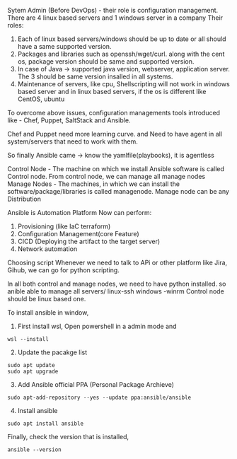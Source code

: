 Sytem Admin (Before DevOps) - their role is configuration management.
There are 4 linux based servers and 1 windows server in a company
Their roles:
1. Each of linux based servers/windows should be up to date or all should have a same supported version.
2. Packages and libraries such as openssh/wget/curl. along with the cent os, package version should be same and supported version.
3. In case of Java  -> supported java version, webserver, application server. The 3 should be same version insalled in all systems.
4. Maintenance of servers, like cpu,
Shellscripting will not work in windows based server and in linux based servers, if the os is different like CentOS, ubuntu

To overcome above issues, configuration managements tools introduced like - Chef, Puppet, SaltStack and Ansible.

Chef and Puppet need more learning curve. and Need to have agent in all system/servers that need to work with them.

So finally Ansible came -> know the yamlfile(playbooks), it is agentless

Control Node - The machine on which we install Ansible software is called Control node. From control node, we can manage all manage nodes
Manage Nodes - The machines, in which we can install the software/package/libraries is called managenode. Manage node can be any Distribution

Ansible is Automation Platform 
Now  can perform:
1. Provisioning (like IaC terraform)
2. Configuration Management(core Feature)
3. CICD (Deploying the artifact to the target server) 
4. Network automation

Choosing script
Whenever we need to talk to APi or other platform like Jira, Gihub, we can go for python scripting.

In all both control and manage nodes, we need to have python installed. so anible able to manage all servers/
linux-ssh
windows -winrm 
Control node should be linux based one.

To install ansible in window, 
1. First install wsl, Open powershell in a admin mode and 
```
wsl --install
```
2. Update the pacakge list
```
sudo apt update
sudo apt upgrade
```
3. Add Ansible official PPA (Personal Package Archieve)
```
sudo apt-add-repository --yes --update ppa:ansible/ansible
```
4. Install ansible 
```
sudo apt install ansible
```

Finally, check the version that is installed,
```
ansible --version
```
